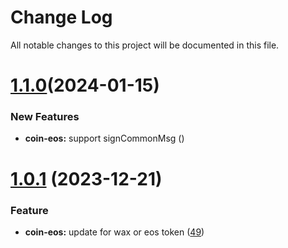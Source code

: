 
# Change Log

All notable changes to this project will be documented in this file.

# [1.1.0](https://github.com/okx/js-wallet-sdk)(2024-01-15)

### New Features

- **coin-eos:** support signCommonMsg ([](https://github.com/okx/js-wallet-sdk))

# [1.0.1](https://github.com/okx/js-wallet-sdk) (2023-12-21)

### Feature

- **coin-eos:** update for wax or eos token ([49](https://github.com/okx/js-wallet-sdk/pull/49))

